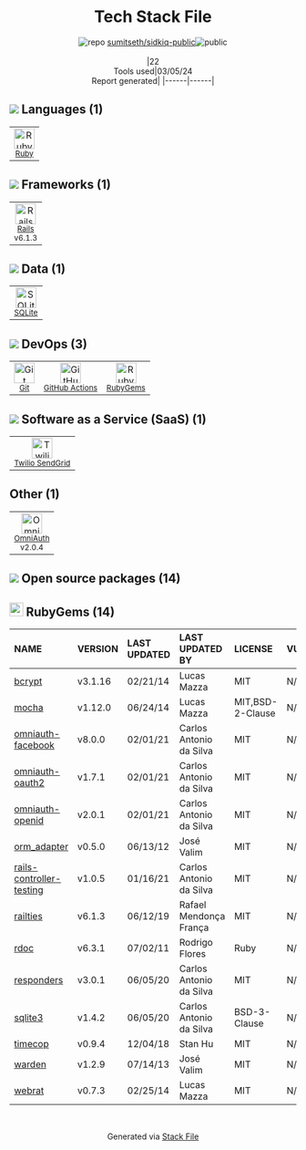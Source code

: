 <!--
&lt;--- Readme.md Snippet without images Start ---&gt;
## Tech Stack
sumitseth/sidkiq-public is built on the following main stack:

- [Ruby](https://www.ruby-lang.org) – Languages
- [Rails](http://rubyonrails.org/) – Frameworks (Full Stack)
- [SQLite](http://www.sqlite.org/) – Databases
- [GitHub Actions](https://github.com/features/actions) – Continuous Integration
- [Twilio SendGrid](http://sendgrid.com) – Transactional Email
- [OmniAuth](https://github.com/intridea/omniauth) – User Management and Authentication

Full tech stack [here](/techstack.md)

&lt;--- Readme.md Snippet without images End ---&gt;

&lt;--- Readme.md Snippet with images Start ---&gt;
## Tech Stack
sumitseth/sidkiq-public is built on the following main stack:

- <img width='25' height='25' src='https://img.stackshare.io/service/989/ruby.png' alt='Ruby'/> [Ruby](https://www.ruby-lang.org) – Languages
- <img width='25' height='25' src='https://img.stackshare.io/service/990/x57_Lorv.png' alt='Rails'/> [Rails](http://rubyonrails.org/) – Frameworks (Full Stack)
- <img width='25' height='25' src='https://img.stackshare.io/service/1071/sqlite.jpg' alt='SQLite'/> [SQLite](http://www.sqlite.org/) – Databases
- <img width='25' height='25' src='https://img.stackshare.io/service/11563/actions.png' alt='GitHub Actions'/> [GitHub Actions](https://github.com/features/actions) – Continuous Integration
- <img width='25' height='25' src='https://img.stackshare.io/service/43/kQ_6nwmP.jpg' alt='Twilio SendGrid'/> [Twilio SendGrid](http://sendgrid.com) – Transactional Email
- <img width='25' height='25' src='https://img.stackshare.io/service/1433/omniauth.png' alt='OmniAuth'/> [OmniAuth](https://github.com/intridea/omniauth) – User Management and Authentication

Full tech stack [here](/techstack.md)

&lt;--- Readme.md Snippet with images End ---&gt;
-->
<div align="center">

# Tech Stack File
![](https://img.stackshare.io/repo.svg "repo") [sumitseth/sidkiq-public](https://github.com/sumitseth/sidkiq-public)![](https://img.stackshare.io/public_badge.svg "public")
<br/><br/>
|22<br/>Tools used|03/05/24 <br/>Report generated|
|------|------|
</div>

## <img src='https://img.stackshare.io/languages.svg'/> Languages (1)
<table><tr>
  <td align='center'>
  <img width='36' height='36' src='https://img.stackshare.io/service/989/ruby.png' alt='Ruby'>
  <br>
  <sub><a href="https://www.ruby-lang.org">Ruby</a></sub>
  <br>
  <sub></sub>
</td>

</tr>
</table>

## <img src='https://img.stackshare.io/frameworks.svg'/> Frameworks (1)
<table><tr>
  <td align='center'>
  <img width='36' height='36' src='https://img.stackshare.io/service/990/x57_Lorv.png' alt='Rails'>
  <br>
  <sub><a href="http://rubyonrails.org/">Rails</a></sub>
  <br>
  <sub>v6.1.3</sub>
</td>

</tr>
</table>

## <img src='https://img.stackshare.io/databases.svg'/> Data (1)
<table><tr>
  <td align='center'>
  <img width='36' height='36' src='https://img.stackshare.io/service/1071/sqlite.jpg' alt='SQLite'>
  <br>
  <sub><a href="http://www.sqlite.org/">SQLite</a></sub>
  <br>
  <sub></sub>
</td>

</tr>
</table>

## <img src='https://img.stackshare.io/devops.svg'/> DevOps (3)
<table><tr>
  <td align='center'>
  <img width='36' height='36' src='https://img.stackshare.io/service/1046/git.png' alt='Git'>
  <br>
  <sub><a href="http://git-scm.com/">Git</a></sub>
  <br>
  <sub></sub>
</td>

<td align='center'>
  <img width='36' height='36' src='https://img.stackshare.io/service/11563/actions.png' alt='GitHub Actions'>
  <br>
  <sub><a href="https://github.com/features/actions">GitHub Actions</a></sub>
  <br>
  <sub></sub>
</td>

<td align='center'>
  <img width='36' height='36' src='https://img.stackshare.io/service/12795/5jL6-BA5_400x400.jpeg' alt='RubyGems'>
  <br>
  <sub><a href="https://rubygems.org/">RubyGems</a></sub>
  <br>
  <sub></sub>
</td>

</tr>
</table>

## <img src='https://img.stackshare.io/saas.svg'/> Software as a Service (SaaS) (1)
<table><tr>
  <td align='center'>
  <img width='36' height='36' src='https://img.stackshare.io/service/43/kQ_6nwmP.jpg' alt='Twilio SendGrid'>
  <br>
  <sub><a href="http://sendgrid.com">Twilio SendGrid</a></sub>
  <br>
  <sub></sub>
</td>

</tr>
</table>

## Other (1)
<table><tr>
  <td align='center'>
  <img width='36' height='36' src='https://img.stackshare.io/service/1433/omniauth.png' alt='OmniAuth'>
  <br>
  <sub><a href="https://github.com/intridea/omniauth">OmniAuth</a></sub>
  <br>
  <sub>v2.0.4</sub>
</td>

</tr>
</table>


## <img src='https://img.stackshare.io/group.svg' /> Open source packages (14)</h2>

## <img width='24' height='24' src='https://img.stackshare.io/service/12795/5jL6-BA5_400x400.jpeg'/> RubyGems (14)

|NAME|VERSION|LAST UPDATED|LAST UPDATED BY|LICENSE|VULNERABILITIES|
|:------|:------|:------|:------|:------|:------|
|[bcrypt](https://rubygems.org/bcrypt)|v3.1.16|02/21/14|Lucas Mazza |MIT|N/A|
|[mocha](https://rubygems.org/mocha)|v1.12.0|06/24/14|Lucas Mazza |MIT,BSD-2-Clause|N/A|
|[omniauth-facebook](https://rubygems.org/omniauth-facebook)|v8.0.0|02/01/21|Carlos Antonio da Silva |MIT|N/A|
|[omniauth-oauth2](https://rubygems.org/omniauth-oauth2)|v1.7.1|02/01/21|Carlos Antonio da Silva |MIT|N/A|
|[omniauth-openid](https://rubygems.org/omniauth-openid)|v2.0.1|02/01/21|Carlos Antonio da Silva |MIT|N/A|
|[orm_adapter](https://rubygems.org/orm_adapter)|v0.5.0|06/13/12|José Valim |MIT|N/A|
|[rails-controller-testing](https://rubygems.org/rails-controller-testing)|v1.0.5|01/16/21|Carlos Antonio da Silva |MIT|N/A|
|[railties](https://rubygems.org/railties)|v6.1.3|06/12/19|Rafael Mendonça França |MIT|N/A|
|[rdoc](https://rubygems.org/rdoc)|v6.3.1|07/02/11|Rodrigo Flores |Ruby|N/A|
|[responders](https://rubygems.org/responders)|v3.0.1|06/05/20|Carlos Antonio da Silva |MIT|N/A|
|[sqlite3](https://rubygems.org/sqlite3)|v1.4.2|06/05/20|Carlos Antonio da Silva |BSD-3-Clause|N/A|
|[timecop](https://rubygems.org/timecop)|v0.9.4|12/04/18|Stan Hu |MIT|N/A|
|[warden](https://rubygems.org/warden)|v1.2.9|07/14/13|José Valim |MIT|N/A|
|[webrat](https://rubygems.org/webrat)|v0.7.3|02/25/14|Lucas Mazza |MIT|N/A|

<br/>
<div align='center'>

Generated via [Stack File](https://github.com/marketplace/stack-file)
